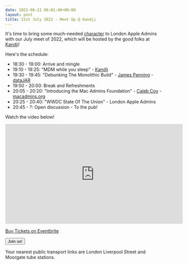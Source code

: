 ```yaml
---
date: 2022-06-21 06:01:40+00:00
layout: post
title: 21st July 2022 - Meet Up @ Kandji
---
```


It's time to bring some much-needed [character](https://en.wikipedia.org/wiki/Kanji) to London Apple Admins with our July meet of 2022, which will be hosted by the good folks at [Kandji](https://www.kandji.io)!

Here's the schedule:

* 18:30 - 19:00: Arrive and mingle
* 19:10 - 19:25: "MDM while you sleep" - [Kandji](https://www.kandji.io)
* 19:30 - 19:45: "Debunking The Monolithic Build" - [James Penning](https://www.linkedin.com/in/james-penning-9b465413a/) - [dataJAR](https://datajar.co.uk/)
* 19:50 - 20:00: Break and Refreshments
* 20:05 - 20:20: "Introducing the Mac Admins Foundation" - [Caleb Coy](https://www.linkedin.com/in/calebcoy/) - [macadmins.org](https://www.macadmins.org/)
* 20:25 - 20:40: "WWDC State Of The Union" - London Apple Admins
* 20:45 - ?: Open discussion - To the pub!

Watch the video below!

<iframe width="560" height="315" src="https://www.youtube.com/embed/ona03nbaHos" title="YouTube video player" frameborder="0" allow="accelerometer; autoplay; clipboard-write; encrypted-media; gyroscope; picture-in-picture; web-share" allowfullscreen></iframe>

<!-- Noscript content for added SEO -->
<noscript><a href="https://www.eventbrite.com/e/21st-july-2022-meet-up-kandji-tickets-371184451687" rel="noopener noreferrer" target="_blank">Buy Tickets on Eventbrite</a></noscript>
<!-- You can customise this button any way you like -->
<button id="eventbrite-widget-modal-trigger-371184451687" type="button">Join us!</button>

<script src="https://www.eventbrite.co.uk/static/widgets/eb_widgets.js"></script>

<script type="text/javascript">
    var exampleCallback = function() {
        console.log('Order complete!');
    };

    window.EBWidgets.createWidget({
        widgetType: 'checkout',
        eventId: '371184451687',
        modal: true,
        modalTriggerElementId: 'eventbrite-widget-modal-trigger-371184451687',
        onOrderComplete: exampleCallback
    });
</script>

Your nearest public transport links are London Liverpool Street and Moorgate tube stations.
